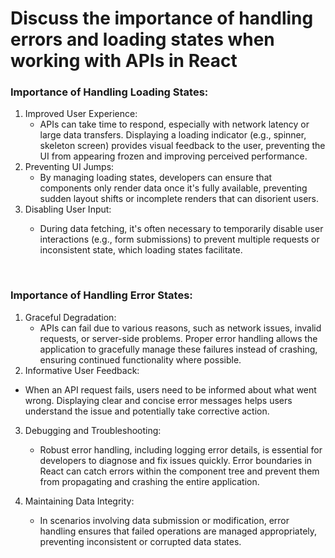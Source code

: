 # Discuss the importance of handling errors and loading states when working with APIs in React


### Importance of Handling Loading States:
1. Improved User Experience:
    - APIs can take time to respond, especially with network latency or large data transfers. Displaying a loading indicator (e.g., spinner, skeleton screen) provides visual feedback to the user, preventing the UI from appearing frozen and improving perceived performance.
        <br>
2. Preventing UI Jumps:
    - By managing loading states, developers can ensure that components only render data once it's fully available, preventing sudden layout shifts or incomplete renders that can disorient users.
        <br>
3. Disabling User Input:
    - During data fetching, it's often necessary to temporarily disable user interactions (e.g., form submissions) to prevent multiple requests or inconsistent state, which loading states facilitate.

        <br>

### Importance of Handling Error States:
1. Graceful Degradation:
   -  APIs can fail due to various reasons, such as network issues, invalid requests, or server-side problems. Proper error handling allows the application to gracefully manage these failures instead of crashing, ensuring continued functionality where possible.
        <br>
2. Informative User Feedback:
- When an API request fails, users need to be informed about what went wrong. Displaying clear and concise error messages helps users understand the issue and potentially take corrective action.
        <br>

3. Debugging and Troubleshooting:
   - Robust error handling, including logging error details, is essential for developers to diagnose and fix issues quickly. Error boundaries in React can catch errors within the component tree and prevent them from propagating and crashing the entire application.
        <br>

4. Maintaining Data Integrity:
   - In scenarios involving data submission or modification, error handling ensures that failed operations are managed appropriately, preventing inconsistent or corrupted data states.